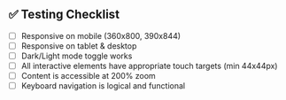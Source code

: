 
## ✅ Testing Checklist

- [ ] Responsive on mobile (360x800, 390x844)
- [ ] Responsive on tablet & desktop
- [ ] Dark/Light mode toggle works
- [ ] All interactive elements have appropriate touch targets (min 44x44px)
- [ ] Content is accessible at 200% zoom
- [ ] Keyboard navigation is logical and functional